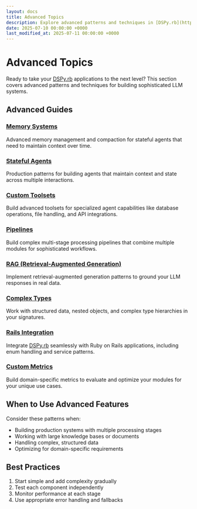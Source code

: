 ```yaml
---
layout: docs
title: Advanced Topics
description: Explore advanced patterns and techniques in [DSPy.rb](https://github.com/vicentereig/dspy.rb)
date: 2025-07-10 00:00:00 +0000
last_modified_at: 2025-07-11 00:00:00 +0000
---
```

# Advanced Topics

Ready to take your [DSPy.rb](https://github.com/vicentereig/dspy.rb) applications to the next level? This section covers advanced patterns and techniques for building sophisticated LLM systems.

## Advanced Guides

### [Memory Systems](./memory-systems/)
Advanced memory management and compaction for stateful agents that need to maintain context over time.

### [Stateful Agents](./stateful-agents/)
Production patterns for building agents that maintain context and state across multiple interactions.

### [Custom Toolsets](./custom-toolsets/)
Build advanced toolsets for specialized agent capabilities like database operations, file handling, and API integrations.

### [Pipelines](./pipelines/)
Build complex multi-stage processing pipelines that combine multiple modules for sophisticated workflows.

### [RAG (Retrieval-Augmented Generation)](./rag/)
Implement retrieval-augmented generation patterns to ground your LLM responses in real data.

### [Complex Types](./complex-types/)
Work with structured data, nested objects, and complex type hierarchies in your signatures.

### [Rails Integration](./rails-integration/)
Integrate [DSPy.rb](https://github.com/vicentereig/dspy.rb) seamlessly with Ruby on Rails applications, including enum handling and service patterns.

### [Custom Metrics](./custom-metrics/)
Build domain-specific metrics to evaluate and optimize your modules for your unique use cases.

## When to Use Advanced Features

Consider these patterns when:
- Building production systems with multiple processing stages
- Working with large knowledge bases or documents
- Handling complex, structured data
- Optimizing for domain-specific requirements

## Best Practices

1. Start simple and add complexity gradually
2. Test each component independently
3. Monitor performance at each stage
4. Use appropriate error handling and fallbacks
